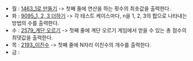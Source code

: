 - 월 : [1463_1로 만들기](https://www.acmicpc.net/problem/1463) -> 첫째 줄에 연산을 하는 횟수의 최솟값을 출력한다.
- 화 : [9095_1, 2, 3 더하기](https://www.acmicpc.net/problem/9095) -> 각 테스트 케이스마다, n을 1, 2, 3의 합으로 나타내는 방법의 수를 출력한다.
- 수 : [2579_계단 오르기](https://www.acmicpc.net/problem/2579) -> 첫째 줄에 계단 오르기 게임에서 얻을 수 있는 총 점수의 최댓값을 출력한다.
- 목 : [2193_이친수](https://www.acmicpc.net/problem/2193) -> 첫째 줄에 N자리 이친수의 개수를 출력한다.
- 금 :
